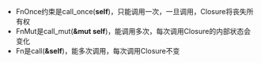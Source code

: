 - FnOnce约束是call_once(**self**)，只能调用一次，一旦调用，Closure将丧失所有权
- FnMut是call_mut(**&mut self**)，能调用多次，每次调用Closure的内部状态会变化
- Fn是call(**&self**)，能多次调用，每次调用Closure不变
